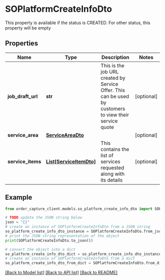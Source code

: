 # SOPlatformCreateInfoDto

This property is available if the status is CREATED. For other status, this property will be empty

## Properties

Name | Type | Description | Notes
------------ | ------------- | ------------- | -------------
**job_draft_url** | **str** | This is the job URL created by Service Offer. This can be used by customers to view their service quote | [optional] 
**service_area** | [**ServiceAreaDto**](ServiceAreaDto.md) |  | [optional] 
**service_items** | [**List[ServiceItemDto]**](ServiceItemDto.md) | This contains the list of services requested along with its details | [optional] 

## Example

```python
from order_capture_client.models.so_platform_create_info_dto import SOPlatformCreateInfoDto

# TODO update the JSON string below
json = "{}"
# create an instance of SOPlatformCreateInfoDto from a JSON string
so_platform_create_info_dto_instance = SOPlatformCreateInfoDto.from_json(json)
# print the JSON string representation of the object
print(SOPlatformCreateInfoDto.to_json())

# convert the object into a dict
so_platform_create_info_dto_dict = so_platform_create_info_dto_instance.to_dict()
# create an instance of SOPlatformCreateInfoDto from a dict
so_platform_create_info_dto_from_dict = SOPlatformCreateInfoDto.from_dict(so_platform_create_info_dto_dict)
```
[[Back to Model list]](../README.md#documentation-for-models) [[Back to API list]](../README.md#documentation-for-api-endpoints) [[Back to README]](../README.md)


